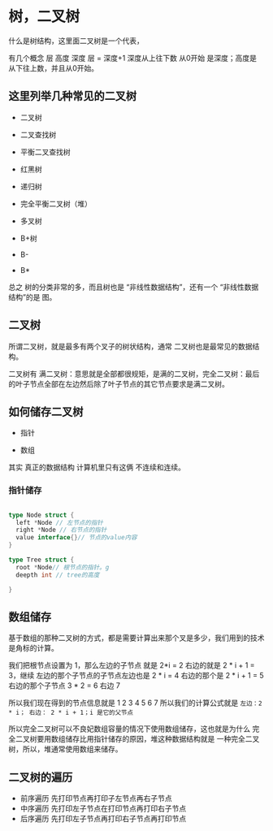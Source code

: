 # 树，二叉树

什么是树结构，这里面二叉树是一个代表，

有几个概念 层 高度 深度 层 = 深度+1 深度从上往下数 从0开始 是深度；高度是 从下往上数，并且从0开始。

## 这里列举几种常见的二叉树

- 二叉树

- 二叉查找树

- 平衡二叉查找树

- 红黑树

- 递归树

- 完全平衡二叉树（堆）

- 多叉树

- B+树

- B-

- B*

总之 树的分类非常的多，而且树也是 “非线性数据结构”，还有一个 “非线性数据结构”的是 图。

## 二叉树

所谓二叉树，就是最多有两个叉子的树状结构，通常 二叉树也是最常见的数据结构。

二叉树有 满二叉树：意思就是全部都很规矩，是满的二叉树，完全二叉树：最后的叶子节点全部在左边然后除了叶子节点的其它节点要求是满二叉树。

## 如何储存二叉树

- 指针

- 数组

其实 真正的数据结构 计算机里只有这俩 不连续和连续。

### 指针储存

```go

type Node struct {
  left *Node // 左节点的指针
  right *Node // 右节点的指针
  value interface{}// 节点的value内容
}

type Tree struct {
  root *Node// 根节点的指针。g
  deepth int // tree的高度

}

```
## 数组储存

基于数组的那种二叉树的方式，都是需要计算出来那个叉是多少，我们用到的技术是角标的计算。

我们把根节点设置为 1，那么左边的子节点 就是 2*i = 2 右边的就是 2 * i + 1 = 3，继续
左边的那个子节点的子节点左边也是 2 * i = 4 右边的那个是 2 * i + 1 = 5 右边的那个子节点 3 * 2 = 6 右边 7

所以我们现在得到的节点信息就是 1 2 3 4 5 6 7 所以我们的计算公式就是 `左边：2 * i； 右边： 2 * i + 1；i 是它的父节点 `

所以完全二叉树可以不良妃数组容量的情况下使用数组储存，这也就是为什么 完全二叉树要用数组储存比用指针储存的原因，堆这种数据结构就是
一种完全二叉树，所以，堆通常使用数组来储存。

## 二叉树的遍历

- 前序遍历 先打印节点再打印子左节点再右子节点
- 中序遍历 先打印左子节点在打印节点再打印右子节点
- 后序遍历 先打印左子节点再打印右子节点再打印节点
